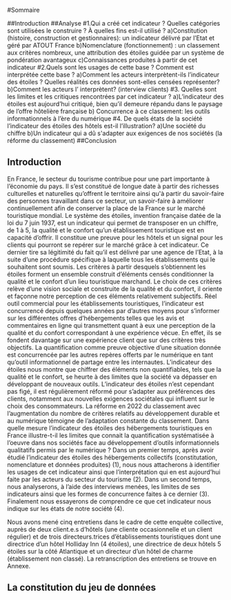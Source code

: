 #Sommaire

##Introduction
##Analyse
#1.Qui a créé cet indicateur ?  Quelles catégories sont utilisées le construire ? À quelles fins est-il utilisé ?
a)Constitution (histoire, construction et gestionnaires): un indicateur délivré par l’Etat et géré par ATOUT France
b)Nomenclature (fonctionnement) : un classement aux critères nombreux, une attribution des étoiles guidée par un système de pondération avantageux
c)Connaissances produites à partir de cet indicateur
#2.Quels sont les usages de cette base ? Comment est interprétée cette base ? 
a)Comment les acteurs interprètent-ils l’indicateur des étoiles ? Quelles réalités ces données sont-elles censées représenter? 
b)Comment les acteurs l’ interprètent? (interview clients)
#3. Quelles sont les limites et les critiques rencontrées par cet indicateur ?
a)L’indicateur des étoiles est aujourd’hui critiqué, bien qu’il demeure répandu dans le paysage de l’offre hôtelière française
b) Concurrence à ce classement: les outils informationnels à l’ère du numérique
#4. De quels états de la société l’indicateur des étoiles des hôtels est-il l’illustration?
a)Une société du chiffre
b)Un indicateur qui a dû s'adapter aux exigences de nos sociétés (la réforme du classement)
##Conclusion

## Introduction

En France, le secteur du tourisme contribue pour une part importante à l’économie du pays. Il s’est constitué de longue date à partir des richesses culturelles et naturelles qu’offrent le territoire ainsi qu'à partir du savoir-faire des personnes travaillant dans ce secteur, un savoir-faire à  améliorer continuellement afin de conserver la place de la France sur le marché touristique mondial. Le système des étoiles, invention française datée de la loi du 7 juin 1937, est un indicateur qui permet de transposer en un chiffre, de 1 à 5, la qualité et le confort qu’un établissement touristique est en capacité d’offrir. Il constitue une preuve pour les hôtels et un signal pour les clients qui pourront se repérer sur le marché grâce à cet indicateur. Ce dernier tire sa légitimité du fait qu’il est délivré par une agence de l’Etat, à la suite d’une procédure spécifique à laquelle tous les établissements qui le souhaitent sont soumis. Les critères à partir desquels s’obtiennent les étoiles forment un ensemble construit d’éléments censés conditionner la qualité et le confort d’un lieu touristique marchand. Le choix de ces critères relève d’une vision sociale et construite de la qualité et du confort, il oriente et façonne notre perception de ces éléments relativement subjectifs. 
Réel outil commercial pour les établissements touristiques, l’indicateur est concurrencé depuis quelques années par d’autres moyens pour s’informer sur les différentes offres d’hébergements telles que les avis et commentaires en ligne qui transmettent quant à eux une perception de la qualité et du confort correspondant à une expérience vécue. En effet, ils se fondent davantage sur une expérience client que sur des critères très objectifs. La quantification comme preuve objective d’une situation donnée est concurrencée par les autres repères offerts par le numérique en tant qu’outil informationnel de partage entre les internautes. L’indicateur des étoiles nous montre que chiffrer des éléments non quantifiables, tels que la qualité et le confort, se heurte à des limites que la société va dépasser en développant de nouveaux outils. L’indicateur des étoiles n’est cependant pas figé, il est régulièrement réformé pour s’adapter aux préférences des clients, notamment aux nouvelles exigences sociétales qui influent sur le choix des consommateurs. La réforme en 2022 du classement avec l’augmentation du nombre de critères relatifs au développement durable et au numérique témoigne de l’adaptation constante du classement.
Dans quelle mesure l’indicateur des étoiles des hébergements touristiques en France illustre-t-il les limites que connait la quantification systématisée à l’oeuvre dans nos sociétés face au développement d’outils informationnels qualitatifs permis par le numérique ? 
Dans un premier temps, après avoir étudié l’indicateur des étoiles des hébergements collectifs (constitutation, nomenclature et données produites) (1), nous nous attacherons à identifier les usages de cet indicateur ainsi que l’interprétation qui en est aujourd’hui faite par les acteurs du secteur du tourisme (2). Dans un second temps, nous analyserons, à l’aide des interviews menées, les limites de ses indicateurs ainsi que les formes de concurrence faites à ce dernier (3). Finalement nous essayerons de comprendre ce que cet indicateur nous indique sur les états de notre société (4).

Nous avons mené cinq entretiens dans le cadre de cette enquête collective, auprès de deux client.e.s d’hôtels (une cliente occasionnelle et un client régulier) et de trois directeurs.trices d’établissements touristiques dont une directrice d’un  hôtel Holliday Inn (4 étoiles), une directrice de deux hôtels 5 étoiles sur la côté Atlantique et un directeur d’un hôtel de charme (établissement non classé). La retranscription des entretiens se trouve en Annexe. 


## La constitution du jeu de données

